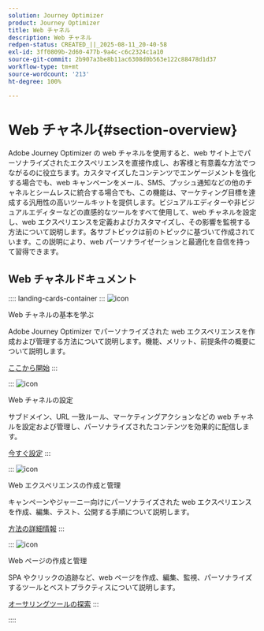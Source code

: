 ```yaml
---
solution: Journey Optimizer
product: Journey Optimizer
title: Web チャネル
description: Web チャネル
redpen-status: CREATED_||_2025-08-11_20-40-58
exl-id: 3ff0809b-2d60-477b-9a4c-c6c2324c1a10
source-git-commit: 2b907a3be8b11ac6308d0b563e122c88478d1d37
workflow-type: tm+mt
source-wordcount: '213'
ht-degree: 100%

---
```


# Web チャネル{#section-overview}

Adobe Journey Optimizer の web チャネルを使用すると、web サイト上でパーソナライズされたエクスペリエンスを直接作成し、お客様と有意義な方法でつながるのに役立ちます。カスタマイズしたコンテンツでエンゲージメントを強化する場合でも、web キャンペーンをメール、SMS、プッシュ通知などの他のチャネルとシームレスに統合する場合でも、この機能は、マーケティング目標を達成する汎用性の高いツールキットを提供します。ビジュアルエディターや非ビジュアルエディターなどの直感的なツールをすべて使用して、web チャネルを設定し、web エクスペリエンスを定義およびカスタマイズし、その影響を監視する方法について説明します。各サブトピックは前のトピックに基づいて作成されています。この説明により、web パーソナライゼーションと最適化を自信を持って習得できます。

## Web チャネルドキュメント

:::: landing-cards-container
:::
![icon](https://cdn.experienceleague.adobe.com/icons/circle-play.svg?lang=ja)

Web チャネルの基本を学ぶ

Adobe Journey Optimizer でパーソナライズされた web エクスペリエンスを作成および管理する方法について説明します。機能、メリット、前提条件の概要について説明します。

[ここから開始](../using/web/get-started-web.md)
:::

:::
![icon](https://cdn.experienceleague.adobe.com/icons/gear.svg?lang=ja)

Web チャネルの設定

サブドメイン、URL 一致ルール、マーケティングアクションなどの web チャネルを設定および管理し、パーソナライズされたコンテンツを効果的に配信します。

[今すぐ設定](configure-web-channel-landing-page.md)
:::

:::
![icon](https://cdn.experienceleague.adobe.com/icons/list-check.svg?lang=ja)

Web エクスペリエンスの作成と管理

キャンペーンやジャーニー向けにパーソナライズされた web エクスペリエンスを作成、編集、テスト、公開する手順について説明します。

[方法の詳細情報](../using/web/create-web.md)
:::

:::
![icon](https://cdn.experienceleague.adobe.com/icons/screwdriver-wrench.svg?lang=ja)

Web ページの作成と管理

SPA やクリックの追跡など、web ページを作成、編集、監視、パーソナライズするツールとベストプラクティスについて説明します。

[オーサリングツールの探索](author-web-pages-landing-page.md)
:::

::::
